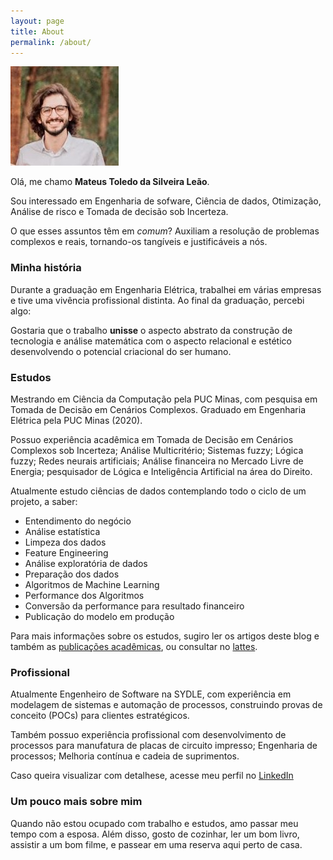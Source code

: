 ```yaml
---
layout: page
title: About
permalink: /about/
---
```


![Eu](assets/img/posts/eu-face.jpg)

Olá, me chamo **Mateus Toledo da Silveira Leão**.

Sou interessado em Engenharia de sofware, Ciência de dados, Otimização, Análise de risco e Tomada de decisão sob Incerteza.

O que esses assuntos têm em _comum_?
Auxiliam a resolução de problemas complexos e reais, tornando-os tangíveis e justificáveis a nós.

### Minha história ###

Durante a graduação em Engenharia Elétrica, trabalhei em várias empresas e tive uma vivência profissional distinta. Ao final da graduação, percebi algo:

Gostaria que o trabalho **unisse** o aspecto abstrato da construção de tecnologia e análise matemática com o aspecto relacional e estético desenvolvendo o potencial criacional do ser humano.

### Estudos ###

Mestrando em Ciência da Computação pela PUC Minas, com pesquisa em Tomada de Decisão em Cenários Complexos. Graduado em Engenharia Elétrica pela PUC Minas (2020).

Possuo experiência acadêmica em Tomada de Decisão em Cenários Complexos sob Incerteza; Análise Multicritério; Sistemas fuzzy; Lógica fuzzy; Redes neurais artificiais; Análise financeira no Mercado Livre de Energia; pesquisador de Lógica e Inteligência Artificial na área do Direito.

Atualmente estudo ciências de dados contemplando todo o ciclo de um projeto, a saber:
* Entendimento do negócio 
* Análise estatística
* Limpeza dos dados
* Feature Engineering
* Análise exploratória de dados
* Preparação dos dados
* Algoritmos de Machine Learning
* Performance dos Algoritmos
* Conversão da performance para resultado financeiro
* Publicação do modelo em produção

Para mais informações sobre os estudos, sugiro ler os artigos deste blog e também as [publicações acadêmicas](publications.md), ou consultar no [lattes](http://lattes.cnpq.br/7074412545424793).

### Profissional ###

Atualmente Engenheiro de Software na SYDLE, com experiência em modelagem de sistemas e automação de processos, construindo provas de conceito (POCs) para clientes estratégicos.

Também possuo experiência profissional com desenvolvimento de processos para manufatura de placas de circuito impresso; Engenharia de processos; Melhoria contínua e cadeia de suprimentos. 

Caso queira visualizar com detalhese, acesse meu perfil no [LinkedIn](https://www.linkedin.com/in/mateus-toledo-da-silveira-leao/)

### Um pouco mais sobre mim ###

Quando não estou ocupado com trabalho e estudos, amo passar meu tempo com a esposa. Além disso, gosto de cozinhar, ler um bom livro, assistir a um bom filme, e passear em uma reserva aqui perto de casa.